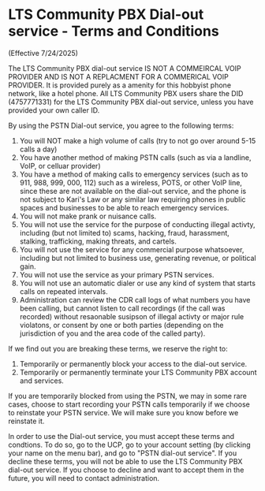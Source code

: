 # LTS Community PBX Dial-out service - Terms and Conditions 

(Effective 7/24/2025)

The LTS Community PBX dial-out service IS NOT A COMMEIRCAL VOIP PROVIDER AND IS NOT A REPLACMENT FOR A COMMERICAL VOIP PROVIDER. It is provided purely as a amenity for this hobbyist phone network, like a hotel phone. All LTS Community PBX users share the DID (4757771331) for the LTS Community PBX dial-out service, unless you have provided your own caller ID.

By using the PSTN Dial-out service, you agree to the following terms:

1. You will NOT make a high volume of calls (try to not go over around 5-15 calls a day)
2. You have another method of making PSTN calls (such as via a landline, VoIP, or celluar provider)
3. You have a method of making calls to emergency services (such as to 911, 988, 999, 000, 112) such as a wireless, POTS, or other VoIP line, since these are not available on the dial-out service, and the phone is not subject to Kari's Law or any similar law requiring phones in public spaces and businesses to be able to reach emergency services.
4. You will not make prank or nuisance calls.
5. You will not use the service for the purpose of conducting illegal activty, including (but not limited to) scams, hacking, fraud, harassment, stalking, trafficking, making threats, and cartels.
6. You will not use the service for any commercial purpose whatsoever, including but not limited to business use, generating revenue, or political gain.
7. You will not use the service as your primary PSTN services.
8. You will not use an automatic dialer or use any kind of system that starts calls on repeated intervals.
9. Administration can review the CDR call logs of what numbers you have been calling, but cannot listen to call recordings (if the call was recorded) without resaonable susipson of illegal activty or major rule violatons, or consent by one or both parties (depending on the jurisdiction of you and the area code of the called party).

If we find out you are breaking these terms, we reserve the right to:

1. Temporarily or permanently block your access to the dial-out service.
2. Temporarily or permanently terminate your LTS Community PBX account and services.

If you are temporarily blocked from using the PSTN, we may in some rare cases, choose to start recording your PSTN calls temporarily if we choose to reinstate your PSTN service. We will make sure you know before we reinstate it.

In order to use the Dial-out service, you must accept these terms and condtions. To do so, go to the UCP, go to your account setting (by clicking your name on the menu bar), and go to "PSTN dial-out service".
If you decline these terms, you will not be able to use the LTS Community PBX dial-out service. If you choose to decline and want to accept them in the future, you will need to contact administration.
